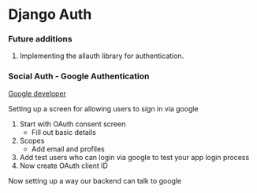 # Django Auth

### Future additions

1. Implementing the allauth library for authentication.

### Social Auth - Google Authentication

[Google developer](https://console.cloud.google.com/apis)

Setting up a screen for allowing users to sign in via google

1. Start with OAuth consent screen
   - Fill out basic details
2. Scopes
   - Add email and profiles
3. Add test users who can login via google to test your app login process
4. Now create OAuth client ID

Now setting up a way our backend can talk to google
